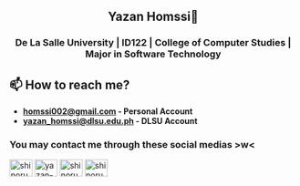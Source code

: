 <h2 align="center">Yazan Homssi👋</h2>
<h3 align="center">De La Salle University | ID122 | College of Computer Studies | Major in Software Technology</h3>

 

## 📫 How to reach me?
- **homssi002@gmail.com - Personal Account**
- **yazan_homssi@dlsu.edu.ph - DLSU Account**

<h3 align="left">You may contact me through these social medias >w<</h3>
<p align="left">
<a href="https://twitter.com/shinoruba" target="blank"><img align="center" src="https://raw.githubusercontent.com/rahuldkjain/github-profile-readme-generator/master/src/images/icons/Social/twitter.svg" alt="shinoruba" height="30" width="40" /></a>
<a href="https://linkedin.com/in/yazan-homssi-197b93290" target="blank"><img align="center" src="https://raw.githubusercontent.com/rahuldkjain/github-profile-readme-generator/master/src/images/icons/Social/linked-in-alt.svg" alt="yazan-homssi" height="30" width="40" /></a>
<a href="https://fb.com/shinoruba" target="blank"><img align="center" src="https://raw.githubusercontent.com/rahuldkjain/github-profile-readme-generator/master/src/images/icons/Social/facebook.svg" alt="shinoruba" height="30" width="40" /></a>
<a href="https://instagram.com/shinoruba" target="blank"><img align="center" src="https://raw.githubusercontent.com/rahuldkjain/github-profile-readme-generator/master/src/images/icons/Social/instagram.svg" alt="shinoruba" height="30" width="40" /></a>
</p>
